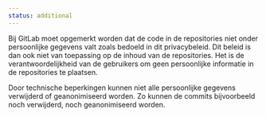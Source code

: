 ```yaml
---
status: additional
---
```


Bij GitLab moet opgemerkt worden dat de code in de <span lang="en">repositories</span> niet onder persoonlijke gegevens valt zoals bedoeld in dit privacybeleid. Dit beleid is dan ook niet van toepassing op de inhoud van de <span lang="en">repositories</span>. Het is de verantwoordelijkheid van de gebruikers om geen persoonlijke informatie in de <span lang="en">repositories</span> te plaatsen.

Door technische beperkingen kunnen niet alle persoonlijke gegevens verwijderd of geanonimiseerd worden. Zo kunnen de commits bijvoorbeeld noch verwijderd, noch geanonimiseerd worden.
